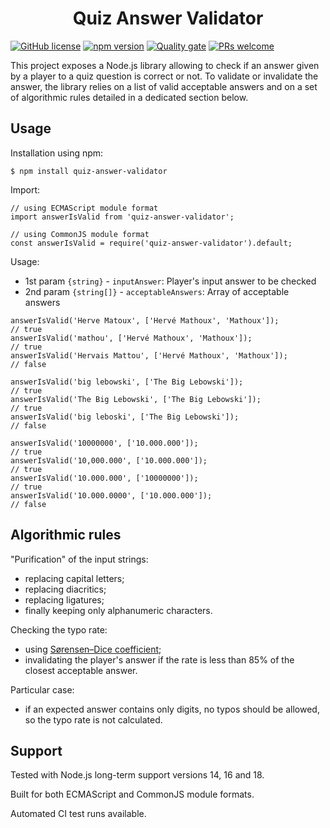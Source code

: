 <h1 align="center">Quiz Answer Validator</h1>

[![GitHub license](https://img.shields.io/badge/license-MIT-blue.svg)](https://github.com/ehenon/quiz-answer-validator/blob/main/LICENSE) [![npm version](https://img.shields.io/npm/v/quiz-answer-validator.svg?style=flat)](https://www.npmjs.com/package/quiz-answer-validator) [![Quality gate](https://github.com/ehenon/quiz-answer-validator/actions/workflows/quality-gate.yml/badge.svg?branch=main)](https://github.com/ehenon/quiz-answer-validator/actions/workflows/quality-gate.yml) [![PRs welcome](https://img.shields.io/badge/PRs-welcome-brightgreen.svg)](https://reactjs.org/docs/how-to-contribute.html#your-first-pull-request)

This project exposes a Node.js library allowing to check if an answer given by a player to a quiz question is correct or not. To validate or invalidate the answer, the library relies on a list of valid acceptable answers and on a set of algorithmic rules detailed in a dedicated section below.

## Usage

Installation using npm:

```
$ npm install quiz-answer-validator
```

Import:

```
// using ECMAScript module format
import answerIsValid from 'quiz-answer-validator';

// using CommonJS module format
const answerIsValid = require('quiz-answer-validator').default;
```

Usage:

- 1st param `{string}` - `inputAnswer`: Player's input answer to be checked
- 2nd param `{string[]}` - `acceptableAnswers`: Array of acceptable answers

```
answerIsValid('Herve Matoux', ['Hervé Mathoux', 'Mathoux']);          // true
answerIsValid('mathou', ['Hervé Mathoux', 'Mathoux']);                // true
answerIsValid('Hervais Mattou', ['Hervé Mathoux', 'Mathoux']);        // false

answerIsValid('big lebowski', ['The Big Lebowski']);                  // true
answerIsValid('The Big Lebowski', ['The Big Lebowski']);              // true
answerIsValid('big leboski', ['The Big Lebowski']);                   // false

answerIsValid('10000000', ['10.000.000']);                            // true
answerIsValid('10,000.000', ['10.000.000']);                          // true
answerIsValid('10.000.000', ['10000000']);                            // true
answerIsValid('10.000.0000', ['10.000.000']);                         // false
```

## Algorithmic rules

"Purification" of the input strings:
- replacing capital letters;
- replacing diacritics;
- replacing ligatures;
- finally keeping only alphanumeric characters.

Checking the typo rate:
- using [Sørensen–Dice coefficient](https://en.wikipedia.org/wiki/S%C3%B8rensen%E2%80%93Dice_coefficient);
- invalidating the player's answer if the rate is less than 85% of the closest acceptable answer.

Particular case:
- if an expected answer contains only digits, no typos should be allowed, so the typo rate is not calculated.

## Support

Tested with Node.js long-term support versions 14, 16 and 18.

Built for both ECMAScript and CommonJS module formats.

Automated CI test runs available.
